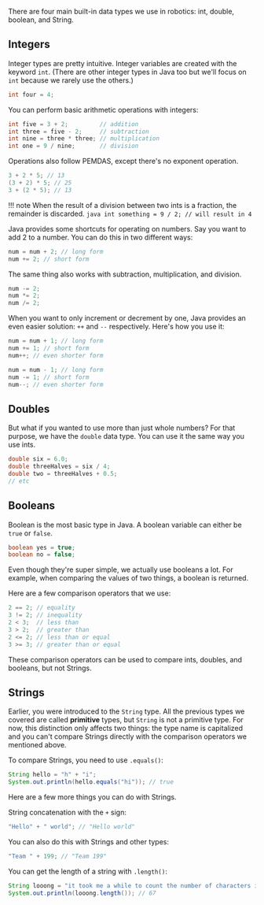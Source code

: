 There are four main built-in data types we use in robotics: int, double, boolean, and String.

## Integers
Integer types are pretty intuitive. Integer variables are created with the keyword `int`. (There are other integer types in Java too but we'll focus on `int` because we rarely use the others.)
```java
int four = 4;
```
You can perform basic arithmetic operations with integers:
```java
int five = 3 + 2;         // addition
int three = five - 2;     // subtraction
int nine = three * three; // multiplication
int one = 9 / nine;       // division
```
Operations also follow PEMDAS, except there's no exponent operation.
```java
3 + 2 * 5; // 13
(3 + 2) * 5; // 25
3 + (2 * 5); // 13
```

!!! note
    When the result of a division between two ints is a fraction, the remainder is discarded.
    ```java
    int something = 9 / 2; // will result in 4
    ```

Java provides some shortcuts for operating on numbers. Say you want to add 2 to a number. You can do this in two different ways:
```java
num = num + 2; // long form
num += 2; // short form
```
The same thing also works with subtraction, multiplication, and division.
```java
num -= 2;
num *= 2;
num /= 2;
```

When you want to only increment or decrement by one, Java provides an even easier solution: `++` and `--` respectively. Here's how you use it:
```java
num = num + 1; // long form
num += 1; // short form
num++; // even shorter form

num = num - 1; // long form
num -= 1; // short form
num--; // even shorter form
```

## Doubles
But what if you wanted to use more than just whole numbers? For that purpose, we have the `double` data type. You can use it the same way you use ints.
```java
double six = 6.0;
double threeHalves = six / 4;
double two = threeHalves + 0.5;
// etc
```

## Booleans
Boolean is the most basic type in Java. A boolean variable can either be `true` or `false`.
```java
boolean yes = true;
boolean no = false;
```
Even though they're super simple, we actually use booleans a lot. For example, when comparing the values of two things, a boolean is returned.

Here are a few comparison operators that we use:
```java
2 == 2; // equality
3 != 2; // inequality
2 < 3;  // less than
3 > 2;  // greater than
2 <= 2; // less than or equal
3 >= 3; // greater than or equal
```
These comparison operators can be used to compare ints, doubles, and booleans, but not Strings. 

## Strings
Earlier, you were introduced to the `String` type. All the previous types we covered are called **primitive** types, but `String` is not a primitive type. For now, this distinction only affects two things: the type name is capitalized and you can't compare Strings directly with the comparison operators we mentioned above.

To compare Strings, you need to use `.equals()`:
```java
String hello = "h" + "i";
System.out.println(hello.equals("hi")); // true
```

Here are a few more things you can do with Strings.

String concatenation with the `+` sign:
```java
"Hello" + " world"; // "Hello world"
```
You can also do this with Strings and other types:
```java
"Team " + 199; // "Team 199"
```

You can get the length of a string with `.length()`:
```java
String looong = "it took me a while to count the number of characters in this string";
System.out.println(looong.length()); // 67
```